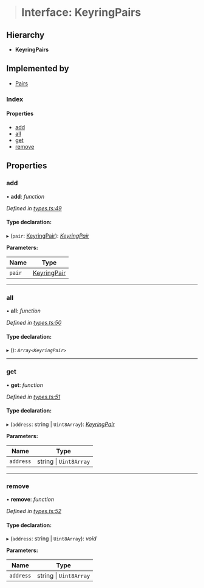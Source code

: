 > # Interface: KeyringPairs

## Hierarchy

* **KeyringPairs**

## Implemented by

* [Pairs](../classes/_pairs_.pairs.md)

### Index

#### Properties

* [add](_types_.keyringpairs.md#add)
* [all](_types_.keyringpairs.md#all)
* [get](_types_.keyringpairs.md#get)
* [remove](_types_.keyringpairs.md#remove)

## Properties

###  add

• **add**: *function*

*Defined in [types.ts:49](https://github.com/polkadot-js/common/blob/fcdec01/packages/keyring/src/types.ts#L49)*

#### Type declaration:

▸ (`pair`: [KeyringPair](_types_.keyringpair.md)): *[KeyringPair](_types_.keyringpair.md)*

**Parameters:**

Name | Type |
------ | ------ |
`pair` | [KeyringPair](_types_.keyringpair.md) |

___

###  all

• **all**: *function*

*Defined in [types.ts:50](https://github.com/polkadot-js/common/blob/fcdec01/packages/keyring/src/types.ts#L50)*

#### Type declaration:

▸ (): *`Array<KeyringPair>`*

___

###  get

• **get**: *function*

*Defined in [types.ts:51](https://github.com/polkadot-js/common/blob/fcdec01/packages/keyring/src/types.ts#L51)*

#### Type declaration:

▸ (`address`: string | `Uint8Array`): *[KeyringPair](_types_.keyringpair.md)*

**Parameters:**

Name | Type |
------ | ------ |
`address` | string \| `Uint8Array` |

___

###  remove

• **remove**: *function*

*Defined in [types.ts:52](https://github.com/polkadot-js/common/blob/fcdec01/packages/keyring/src/types.ts#L52)*

#### Type declaration:

▸ (`address`: string | `Uint8Array`): *void*

**Parameters:**

Name | Type |
------ | ------ |
`address` | string \| `Uint8Array` |